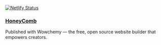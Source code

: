 [![Netlify Status](https://api.netlify.com/api/v1/badges/f6fce501-1496-4282-834d-e9723bc4ef22/deploy-status)](https://app.netlify.com/sites/honeycomb-host/deploys)

### [HoneyComb](https://www.honeycomb.host/)

Published with Wowchemy — the free, open source website builder that empowers creators.
